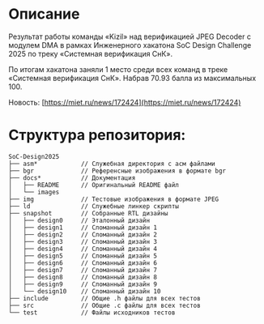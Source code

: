 # Описание

Результат работы команды «Kizil» над верификацией JPEG Decoder с модулем DMA в рамках Инженерного хакатона SoC Design Challenge 2025 по треку «Системная верификация СнК».

По итогам хакатона заняли 1 место среди всех команд в треке «Системная верификация СнК». Набрав 70.93 балла из максимальных 100.

Новость: [https://miet.ru/news/172424](https://miet.ru/news/172424)

# Структура репозитория:

```
SoC-Design2025
├── asm*            // Служебная директория с асм файлами
├── bgr             // Референсные изображения в формате bgr
├── docs*           // Документация
│   ├── README      // Оригинальный README файл
│   └── images
├── img             // Тестовые изображения в формате JPEG
├── ld              // Служебные линкер скрипты 
├── snapshot        // Собранные RTL дизайны
│   ├── design0     // Эталонный дизайн 
│   ├── design1     // Сломанный дизайн 1
│   ├── design2     // Сломанный дизайн 2
│   ├── design3     // Сломанный дизайн 3
│   ├── design4     // Сломанный дизайн 4
│   ├── design5     // Сломанный дизайн 5
│   ├── design6     // Сломанный дизайн 6
│   ├── design7     // Сломанный дизайн 7
│   ├── design8     // Сломанный дизайн 8
│   ├── design9     // Сломанный дизайн 9
│   └── design10    // Сломанный дизайн 10
├── include         // Общие .h файлы для всех тестов
├── src             // Общие .с файлы для всех тестов
└── test            // Файлы исходников тестов

